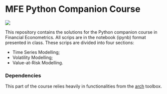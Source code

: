 # MFE Python Companion Course
[![](https://cdn4.iconfinder.com/data/icons/logos-and-brands/512/267_Python_logo-128.png)](https://www.kevinsheppard.com/teaching/python/)

This repository contains the solutions for the Python companion course in Financial Econometrics. All scrips are in the notebook (ipynb) format presented in class. These scrips are divided into four sections:

  - Time Series Modelling;
  - Volatility Modelling;
  - Value-at-Risk Modelling.

### Dependencies
This part of the course relies heavily in functionalities from the [arch](https://arch.readthedocs.io/en/latest/index.html) toolbox. 

